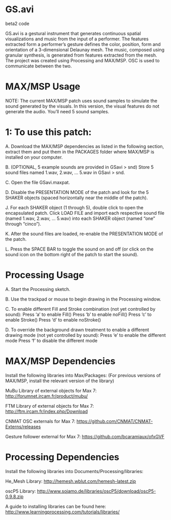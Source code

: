 # GS.avi
beta2 code

GS.avi is a gestural instrument that generates continuous spatial visualizations and music from the input of a performer. The features extracted form a performer’s gesture defines the color, position, form and orientation of a 3-dimensional Delaunay mesh. The music, composed using granular synthesis, is generated from features extracted from the mesh. The project was created using Processing and MAX/MSP. OSC is used to communicate between the two.

# MAX/MSP Usage

NOTE: The current MAX/MSP patch uses sound samples to simulate the sound generated by the visuals. In this version, the visual features do not generate the audio. You’ll need 5 sound samples.

# 1: To use this patch:

A. Download the MAX/MSP dependencies as listed in the following section, extract them and put them in the PACKAGES folder where MAX/MSP is installed on your computer.

B. (OPTIONAL, 5 example sounds are provided in GSavi > snd) Store 5 sound files named 1.wav, 2.wav, … 5.wav in GSavi > snd. 

C. Open the file GSavi.maxpat. 

D. Disable the PRESENTATION MODE of the patch and look for the 5 SHAKER objects (spaced horizontally near the middle of the patch).

J. For each SHAKER object (1 through 5), double click to open the encapsulated patch. Click LOAD FILE and import each respective sound file (named 1.wav, 2.wav, … 5.wav) into each SHAKER object (named “one” through “cinco”).

K. After the sound files are loaded, re-enable the PRESENTATION MODE of the patch.

L. Press the SPACE BAR to toggle the sound on and off (or click on the sound icon on the bottom right of the patch to start the sound).

# Processing Usage

A. Start the Processing sketch.

B. Use the trackpad or mouse to begin drawing in the Processing window.

C. To enable different Fill and Stroke combination (not yet controlled by sound):
Press ‘a’ to enable Fill()
Press ‘b’ to enable noFill()
Press ‘c’ to enable Stroke()
Press ‘d’ to enable noStroke()

D. To override the background drawn treatment to enable a different drawing mode (not yet controlled by sound):
Press ‘e’ to enable the different mode
Press ‘f’ to disable the different mode# MAX/MSP Dependencies

Install the following libraries into Max/Packages:
(For previous versions of MAX/MSP, install the relevant version of the library)

MuBu Library of external objects for Max 7:
http://forumnet.ircam.fr/product/mubu/

FTM Library of external objects for Max 7:
http://ftm.ircam.fr/index.php/Download

CNMAT OSC externals for Max 7:
https://github.com/CNMAT/CNMAT-Externs/releases

Gesture follower external for Max 7:
https://github.com/bcaramiaux/ofxGVF

# Processing Dependencies

Install the following libraries into Documents/Processing/libraries:

He_Mesh Library: http://hemesh.wblut.com/hemesh-latest.zip

oscP5 Library: http://www.sojamo.de/libraries/oscP5/download/oscP5-0.9.8.zip

A guide to installing libraries can be found here: http://www.learningprocessing.com/tutorials/libraries/